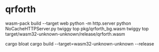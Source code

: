 # qrforth

wasm-pack build --target web
python -m http.server
python NoCacheHTTPServer.py
twiggy top pkg/qrforth_bg.wasm
twiggy top target/wasm32-unknown-unknown/release/qrforth.wasm

cargo bloat
cargo build --target=wasm32-unknown-unknown --release

